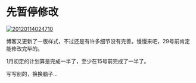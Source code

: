 # 先暂停修改

[![20120114024710](https://attachment.soulteary.com/2012/01/14/20120114024710.jpg "20120114024710")](https://attachment.soulteary.com/2012/01/14/20120114024710.jpg)

博客又更新了一版样式，不过还是有许多细节没有完善。慢慢来吧，29号前肯定能修改完毕的。

1月初定的计划算是完成一半了，至少在15号前完成了一半了。

写写别的，换换脑子...

